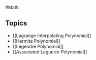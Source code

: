 #Math 
## Topics
* [[Lagrange Interpolating Polynomial]]
* [[Hermite Polynomial]]
* [[Legendre Polynomial]]
* [[Associated Laguerre Polynomial]]